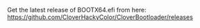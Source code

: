 Get the latest release of BOOTX64.efi from here: https://github.com/CloverHackyColor/CloverBootloader/releases